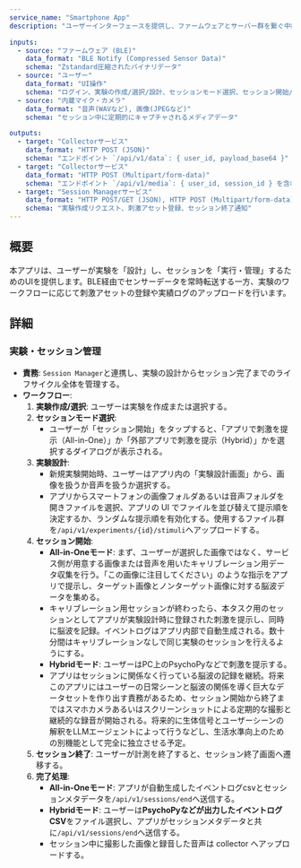 ```yaml
---
service_name: "Smartphone App"
description: "ユーザーインターフェースを提供し、ファームウェアとサーバー群を繋ぐ中継ハブ。実験設計、セッション管理、データ中継の役割を担う。"

inputs:
  - source: "ファームウェア (BLE)"
    data_format: "BLE Notify (Compressed Sensor Data)"
    schema: "Zstandard圧縮されたバイナリデータ"
  - source: "ユーザー"
    data_format: "UI操作"
    schema: "ログイン、実験の作成/選択/設計、セッションモード選択、セッション開始/終了など"
  - source: "内蔵マイク・カメラ"
    data_format: "音声(WAVなど), 画像(JPEGなど)"
    schema: "セッション中に定期的にキャプチャされるメディアデータ"

outputs:
  - target: "Collectorサービス"
    data_format: "HTTP POST (JSON)"
    schema: "エンドポイント `/api/v1/data`: { user_id, payload_base64 }"
  - target: "Collectorサービス"
    data_format: "HTTP POST (Multipart/form-data)"
    schema: "エンドポイント `/api/v1/media`: { user_id, session_id } を含むメディアファイル"
  - target: "Session Managerサービス"
    data_format: "HTTP POST/GET (JSON), HTTP POST (Multipart/form-data)"
    schema: "実験作成リクエスト、刺激アセット登録、セッション終了通知"
---
```


## 概要

本アプリは、ユーザーが実験を「設計」し、セッションを「実行・管理」するためのUIを提供します。BLE経由でセンサーデータを常時転送する一方、実験のワークフローに応じて刺激アセットの登録や実績ログのアップロードを行います。

## 詳細

### 実験・セッション管理

- **責務**: `Session Manager`と連携し、実験の設計からセッション完了までのライフサイクル全体を管理する。
- **ワークフロー**:
  1. **実験作成/選択**: ユーザーは実験を作成または選択する。
  2. **セッションモード選択**:
     - ユーザーが「セッション開始」をタップすると、「アプリで刺激を提示（All-in-One）」か「外部アプリで刺激を提示（Hybrid）」かを選択するダイアログが表示される。
  3. **実験設計**:
     - 新規実験開始時、ユーザーはアプリ内の「実験設計画面」から、画像を扱うか音声を扱うか選択する。
     - アプリからスマートフォンの画像フォルダあるいは音声フォルダを開きファイルを選択、アプリの UI でファイルを並び替えて提示順を決定するか、ランダムな提示順を有効化する。使用するファイル群を`/api/v1/experiments/{id}/stimuli`へアップロードする。
  4. **セッション開始**:
     - **All-in-Oneモード**: まず、ユーザーが選択した画像ではなく、サービス側が用意する画像または音声を用いたキャリブレーション用データ収集を行う。「この画像に注目してください」のような指示をアプリで提示し、ターゲット画像とノンターゲット画像に対する脳波データを集める。
     - キャリブレーション用セッションが終わったら、本タスク用のセッションとしてアプリが実験設計時に登録された刺激を提示し、同時に脳波を記録。イベントログはアプリ内部で自動生成される。数十分間はキャリブレーションなしで同じ実験のセッションを行えるようにする。
     - **Hybridモード**: ユーザーはPC上のPsychoPyなどで刺激を提示する。
     - アプリはセッションに関係なく行っている脳波の記録を継続。将来このアプリにはユーザーの日常シーンと脳波の関係を導く巨大なデータセットを作り出す責務があるため、セッション開始から終了まではスマホカメラあるいはスクリーンショットによる定期的な撮影と継続的な録音が開始される。将来的に生体信号とユーザーシーンの解釈をLLMエージェントによって行うなどし、生活水準向上のための別機能として完全に独立させる予定。
  5. **セッション終了**: ユーザーが計測を終了すると、セッション終了画面へ遷移する。
  6. **完了処理**:
     - **All-in-Oneモード**: アプリが自動生成したイベントログcsvとセッションメタデータを`/api/v1/sessions/end`へ送信する。
     - **Hybridモード**: ユーザーは**PsychoPyなどが出力したイベントログCSV**をファイル選択し、アプリがセッションメタデータと共に`/api/v1/sessions/end`へ送信する。
     - セッション中に撮影した画像と録音した音声は collector へアップロードする。
